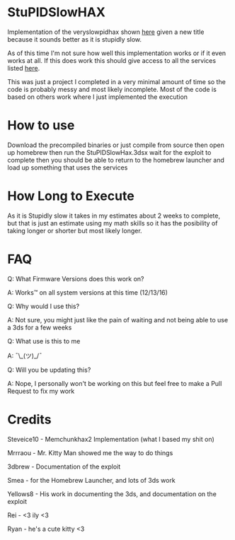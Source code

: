 # StuPIDSlowHAX
Implementation of the veryslowpidhax shown [here](https://www.3dbrew.org/wiki/3DS_System_Flaws#Kernel11) given a new title because it sounds better as it is stupidly slow.

As of this time I'm not sure how well this implementation works or if it even works at all. If this does work this should give access to all the services listed [here](https://www.3dbrew.org/wiki/Services_API).

This was just a project I completed in a very minimal amount of time so the code is probably messy and most likely incomplete. Most of the code is based on others work where I just implemented the execution

# How to use
Download the precompiled binaries or just compile from source
then open up homebrew
then run the StuPIDSlowHax.3dsx
wait for the exploit to complete
then you should be able to return to the homebrew launcher and load up something that uses the services

# How Long to Execute
As it is Stupidly slow it takes in my estimates about 2 weeks to complete, but that is just an estimate using my math skills so it has the posibility of taking longer or shorter but most likely longer.

# FAQ
Q: What Firmware Versions does this work on?

A: Works™ on all system versions at this time (12/13/16)

Q: Why would I use this?

A: Not sure, you might just like the pain of waiting and not being able to use a 3ds for a few weeks

Q: What use is this to me

A: ¯\\\_(ツ)_/¯

Q: Will you be updating this?

A: Nope, I personally won't be working on this but feel free to make a Pull Request to fix my work 

# Credits
Steveice10 - Memchunkhax2 Implementation (what I based my shit on)

Mrrraou - Mr. Kitty Man showed me the way to do things

3dbrew - Documentation of the exploit

Smea - for the Homebrew Launcher, and lots of 3ds work

Yellows8 - His work in documenting the 3ds, and documentation on the exploit

Rei - <3 ily <3

Ryan - he's a cute kitty <3
